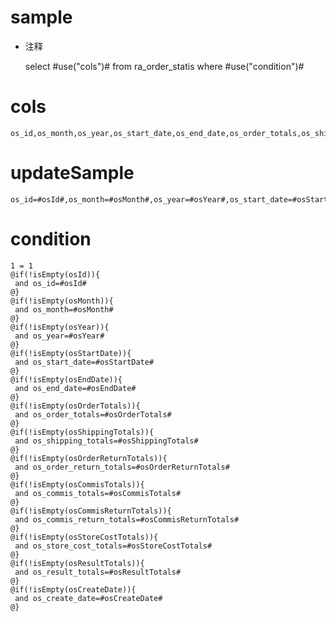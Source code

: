 sample
===
* 注释

	select #use("cols")# from ra_order_statis  where  #use("condition")#

cols
===
	os_id,os_month,os_year,os_start_date,os_end_date,os_order_totals,os_shipping_totals,os_order_return_totals,os_commis_totals,os_commis_return_totals,os_store_cost_totals,os_result_totals,os_create_date

updateSample
===
	
	os_id=#osId#,os_month=#osMonth#,os_year=#osYear#,os_start_date=#osStartDate#,os_end_date=#osEndDate#,os_order_totals=#osOrderTotals#,os_shipping_totals=#osShippingTotals#,os_order_return_totals=#osOrderReturnTotals#,os_commis_totals=#osCommisTotals#,os_commis_return_totals=#osCommisReturnTotals#,os_store_cost_totals=#osStoreCostTotals#,os_result_totals=#osResultTotals#,os_create_date=#osCreateDate#

condition
===

	1 = 1  
	@if(!isEmpty(osId)){
	 and os_id=#osId#
	@}
	@if(!isEmpty(osMonth)){
	 and os_month=#osMonth#
	@}
	@if(!isEmpty(osYear)){
	 and os_year=#osYear#
	@}
	@if(!isEmpty(osStartDate)){
	 and os_start_date=#osStartDate#
	@}
	@if(!isEmpty(osEndDate)){
	 and os_end_date=#osEndDate#
	@}
	@if(!isEmpty(osOrderTotals)){
	 and os_order_totals=#osOrderTotals#
	@}
	@if(!isEmpty(osShippingTotals)){
	 and os_shipping_totals=#osShippingTotals#
	@}
	@if(!isEmpty(osOrderReturnTotals)){
	 and os_order_return_totals=#osOrderReturnTotals#
	@}
	@if(!isEmpty(osCommisTotals)){
	 and os_commis_totals=#osCommisTotals#
	@}
	@if(!isEmpty(osCommisReturnTotals)){
	 and os_commis_return_totals=#osCommisReturnTotals#
	@}
	@if(!isEmpty(osStoreCostTotals)){
	 and os_store_cost_totals=#osStoreCostTotals#
	@}
	@if(!isEmpty(osResultTotals)){
	 and os_result_totals=#osResultTotals#
	@}
	@if(!isEmpty(osCreateDate)){
	 and os_create_date=#osCreateDate#
	@}
	
	